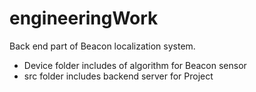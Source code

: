 # engineeringWork
Back end part of Beacon localization system.
* Device folder includes of algorithm for Beacon sensor
* src folder includes backend server for Project
